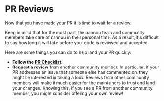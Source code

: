 # PR Reviews

Now that you have made your PR it is time to wait for a review.

Keep in mind that for the most part, the nannou team and community members take
care of nannou in their personal time. As a result, it's difficult to say how
long it will take before your code is reviewed and accepted.

Here are some things you can do to help land your PR quickly:

- **Follow the [PR Checklist](./pr-checklist.md)**.
- **Request a review** from another community member. In particular, if your PR
  addresses an issue that someone else has commented on, they might be
  interested in taking a look. Reviews from other community members will make it
  much easier for the maintainers to trust and land your changes. Knowing this,
  if you see a PR from another community member, you might consider offering
  your own review!

